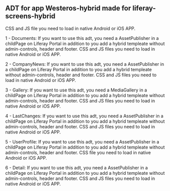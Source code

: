 ADT for app Westeros-hybrid made for liferay-screens-hybrid
------------------------------------------------------------ 

CSS and JS file you need to load in native Android or iOS APP.

1 - Documents: If you want to use this adt, you need a AssetPublisher in a childPage on Liferay Portal in addition to you add a hybrid templeate without admin-controls, header and footer. CSS and JS files you need to load in native Android or iOS APP.

2 - CompanyNews: If you want to use this adt, you need a AssetPublisher in a childPage on Liferay Portal in addition to you add a hybrid templeate without admin-controls, header and footer. CSS and JS files you need to load in native Android or iOS APP.

3 - Gallery: If you want to use this adt, you need a MediaGallery in a childPage on Liferay Portal in addition to you add a hybrid templeate without admin-controls, header and footer. CSS and JS files you need to load in native Android or iOS APP.

4 - LastChanges: If you want to use this adt, you need a AssetPublisher in a childPage on Liferay Portal in addition to you add a hybrid templeate without admin-controls, header and footer. CSS and JS files you need to load in native Android or iOS APP.

5 - UserProfile: If you want to use this adt, you need a AssetPublisher in a childPage on Liferay Portal in addition to you add a hybrid templeate without admin-controls, header and footer. CSS file you need to load in native Android or iOS APP.

6 - Detail: If you want to use this adt, you need a AssetPublisher in a childPage on Liferay Portal in addition to you add a hybrid templeate without admin-controls, header and footer. CSS and JS files you need to load in native Android or iOS APP.